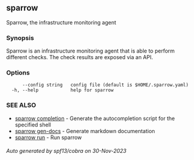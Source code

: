 ## sparrow

Sparrow, the infrastructure monitoring agent

### Synopsis

Sparrow is an infrastructure monitoring agent that is able to perform different checks.
The check results are exposed via an API.

### Options

```
      --config string   config file (default is $HOME/.sparrow.yaml)
  -h, --help            help for sparrow
```

### SEE ALSO

* [sparrow completion](sparrow_completion.md)	 - Generate the autocompletion script for the specified shell
* [sparrow gen-docs](sparrow_gen-docs.md)	 - Generate markdown documentation
* [sparrow run](sparrow_run.md)	 - Run sparrow

###### Auto generated by spf13/cobra on 30-Nov-2023

